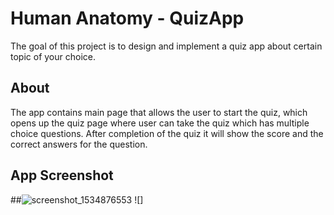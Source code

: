# Human Anatomy - QuizApp
The goal of this project is to design and implement a quiz app about certain topic of your choice.

## About
The app contains main page that allows the user to start the quiz, which opens up the quiz page where user can take the quiz 
which has multiple choice questions. After completion of the quiz it will show the score and the correct answers
for the question.

## App Screenshot
##![screenshot_1534876553](https://user-images.githubusercontent.com/38148871/44426602-148b1180-a55d-11e8-9635-b42386ce2e55.png)
![]

